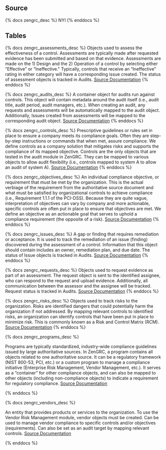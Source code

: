 ## Source

{% docs zengrc_desc %}
NYI
{% enddocs %}

## Tables
{% docs zengrc_assessments_desc %}
Objects used to assess the effectiveness of a control. Assessments are typically made after requested evidence has been submitted and based on that evidence. Assessments are made on the 1) Design and the 2) Operation of a control by selecting either “Effective” or “Ineffective." Typically, controls that receive an “Ineffective” rating in either category will have a corresponding issue created. The status of assessment objects is tracked in Audits.  [Source Documentation](https://reciprocitylabs.atlassian.net/wiki/spaces/ZenGRCOnboardingGuide/pages/42139682/ZenGRC+Definitions)
{% enddocs %}

{% docs zengrc_audits_desc %}
A container object for audits run against controls. This object will contain metadata around the audit itself (i.e., audit title, audit period, audit managers, etc.). When creating an audit, any requests and assessments will be automatically mapped to the audit object. Additionally, Issues created from assessments will be mapped to the corresponding audit object.  [Source Documentation](https://reciprocitylabs.atlassian.net/wiki/spaces/ZenGRCOnboardingGuide/pages/42139682/ZenGRC+Definitions)
{% enddocs %}

{% docs zengrc_controls_desc %}
Prescriptive guidelines or rules set in place to ensure a company meets its compliance goals. Often they are step-by-step instructions or commands that when met, assure compliance. We define controls as a company solution that mitigates risks and supports the compliance of its mapped objective. Controls are the only objects that are tested in the audit module in ZenGRC. They can be mapped to various objects to allow audit flexibility (i.e., controls mapped to system A to allow an audit of system A).  [Source Documentation](https://reciprocitylabs.atlassian.net/wiki/spaces/ZenGRCOnboardingGuide/pages/42139682/ZenGRC+Definitions)
{% enddocs %}

{% docs zengrc_objectives_desc %}
An individual compliance objective, or requirement that must be met by the organization. This is the actual verbiage of the requirement from the authoritative source document and what must be satisfied by organizational controls to achieve compliance (i.e., Requirement 1.1.1 of the PCI-DSS). Because they are quite vague, interpretation of objectives can vary by company and more actionable, specific controls are often put in place to ensure that objectives are met. We define an objective as an actionable goal that serves to uphold a compliance requirement (the opposite of a risk).  [Source Documentation](https://reciprocitylabs.atlassian.net/wiki/spaces/ZenGRCOnboardingGuide/pages/42139682/ZenGRC+Definitions)
{% enddocs %}

{% docs zengrc_issues_desc %}
A gap or finding that requires remediation or acceptance. It is used to track the remediation of an issue (finding) discovered during the assessment of a control. Information that this object should contain includes an owner, remediation plan, and due date. The status of Issue objects is tracked in Audits.  [Source Documentation](https://reciprocitylabs.atlassian.net/wiki/spaces/ZenGRCOnboardingGuide/pages/42139682/ZenGRC+Definitions)
{% enddocs %}

{% docs zengrc_requests_desc %}
Objects used to request evidence as part of an assessment. The request object is sent to the identified assignee, who can respond to the request and upload evidence. Additionally, all communication between the assessor and the assignee will be tracked. Request status is tracked in Audits.  [Source Documentation](https://reciprocitylabs.atlassian.net/wiki/spaces/ZenGRCOnboardingGuide/pages/42139682/ZenGRC+Definitions)
{% enddocs %}

{% docs zengrc_risks_desc %}
Objects used to track risks to the organization. Risks are identified dangers that could potentially harm the organization if not addressed. By mapping relevant controls to identified risks, an organization can identify controls that have been put in place to minimize risk. This is commonly known as a Risk and Control Matrix (RCM).  [Source Documentation](https://reciprocitylabs.atlassian.net/wiki/spaces/ZenGRCOnboardingGuide/pages/42139682/ZenGRC+Definitions)
{% enddocs %}

{% docs zengrc_programs_desc %}

Programs are typically standardized, industry-wide compliance guidelines issued by large authoritative sources. In ZenGRC, a program contains all objects related to one authoritative source. It can be a regulatory framework (NIST 800-53, PCI, etc.) or a custom program to manage a compliance initiative (Enterprise Risk Management, Vendor Management, etc.). It serves as a “container” for other compliance objects, and can also be mapped to other objects (including non-compliance objects) to indicate a requirement for regulatory compliance. [Source Documentation](https://reciprocitylabs.atlassian.net/wiki/spaces/ZenGRCOnboardingGuide/pages/42139682/ZenGRC+Definitions)

{% enddocs %}

{% docs zengrc_vendors_desc %}

An entity that provides products or services to the organization. To use the Vendor Risk Management module, vendor objects must be created. Can be used to manage vendor compliance to specific controls and/or objectives (requirements). Can also be set as an audit target by mapping relevant controls. [Source Documentation](https://reciprocitylabs.atlassian.net/wiki/spaces/ZenGRCOnboardingGuide/pages/42139682/ZenGRC+Definitions)

{% enddocs %}
